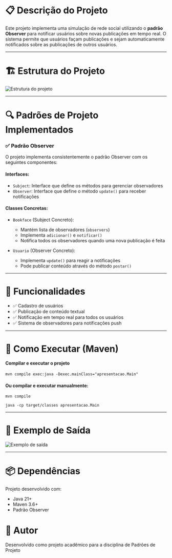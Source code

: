 # 📋 Descrição do Projeto

Este projeto implementa uma simulação de rede social utilizando o __padrão Observer__ para notificar usuários sobre novas publicações em tempo real. O sistema permite que usuários façam publicações e sejam automaticamente notificados sobre as publicações de outros usuários.

***
# 🏗️ Estrutura do Projeto

![Estrutura do projeto](img/estrutura.png)

***

# 🔍 Padrões de Projeto Implementados
### ✅ Padrão Observer
O projeto implementa consistentemente o padrão Observer com os seguintes componentes:

#### Interfaces:

* `Subject`: Interface que define os métodos para gerenciar observadores
* `Observer`: Interface que define o método `update()` para receber notificações

#### Classes Concretas:

* `Bookface` (Subject Concreto):
  * Mantém lista de observadores (`observers`)
  * Implementa `adicionar()` e `notificar()`
  * Notifica todos os observadores quando uma nova publicação é feita

* `Usuario` (Observer Concreto):
  * Implementa `update()` para reagir a notificações
  * Pode publicar conteúdo através do método `postar()`
 
***
# 🎯 Funcionalidades
* ✅ Cadastro de usuários
* ✅ Publicação de conteúdo textual
* ✅ Notificação em tempo real para todos os usuários
* ✅ Sistema de observadores para notificações push

***
# 🚀 Como Executar (Maven)
#### Compilar e executar o projeto
`mvn compile exec:java -Dexec.mainClass="apresentacao.Main"`

#### Ou compilar e executar manualmente:
`mvn compile`

`java -cp target/classes apresentacao.Main`

***
# 📝 Exemplo de Saída

![Exemplo de saída](img/exemploSaida.png)

***

# 📦 Dependências

Projeto desenvolvido com:
- Java 21+
- Maven 3.6+
- Padrão Observer

# 👥 Autor
Desenvolvido como projeto acadêmico para a disciplina de Padrões de Projeto